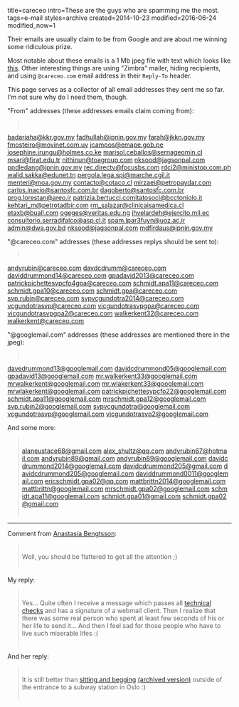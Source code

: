 title=careceo
intro=These are the guys who are spamming me the most.
tags=e-mail
styles=archive
created=2014-10-23
modified=2016-06-24
modified_now=1


Their emails are usually claim to be from Google and are about me winning some ridiculous prize.

Most notable about these emails is a 1 Mb jpeg file with text which looks like [this](careceo.jpg).
Other interesting things are
using "Zimbra" mailer,
hiding recipients,
and using `@careceo.com` email address in their `Reply-To` header.

This page serves as a collector of all email addresses they sent me so far.
I'm not sure why do I need them, though.


<div>
<style>
blockquote {word-break: break-all; padding: 0.5em}
#comments ~ blockquote {word-break: normal}
.content {margin-bottom: 24px}
</style>
</div>

"From" addresses (these addresses emails claim coming from):

> 
badariaha@kkr.gov.my
fadhullah@jpnin.gov.my
farah@jkkn.gov.my
fmosteiro@movinet.com.uy
jcampos@emape.gob.pe
josephine.irungu@holmes.co.ke
marisol.ceballos@sernageomin.cl
msari@firat.edu.tr
nithinun@toagroup.com
nksood@jagsonpal.com
ppdledang@jpnin.gov.my
rec.directv@focusbs.com
rdci2@ministop.com.ph
walid.sakka@edunet.tn
pergola.lega.spi@marche.cgil.it
menteri@moa.gov.my
contacto@cotaco.cl
mirzaei@petropaydar.com
carlos.inacio@santosfc.com.br
dagoberto@santosfc.com.br
prog.lorestan@areo.ir
patrizia.bertucci.comitatosoci@bcctoniolo.it
kehtari_m@petrotadbir.com
rm_salazar@clinicaisamedica.cl
etaxb@buall.com
ogeges@veritas.edu.ng
jhvelardeh@ejercito.mil.ec
consultorio.serradifalco@asp.cl.it
spam.lpar3fuyn@uoz.ac.ir
admin@dwa.gov.bd
nksood@jagsonpal.com
mdfirdaus@jpnin.gov.my

"@careceo.com" addresses (these addresses replys should be sent to):

> 
andyrubin@careceo.com
davdcdrumm@careceo.com
daviddrummond14@careceo.com
gpadavid2013@careceo.com
patrickpichettesvpcfo4gpa@careceo.com
schmidt.apa11@careceo.com
schmidt.gpa10@careceo.com
schmidt.gpa@careceo.com
svp.rubin@careceo.com
svpvcgundotra2014@careceo.com
vcgundotrasvp@careceo.com
vicgundotrasvpgpa@careceo.com
vicgundotrasvpgpa2@careceo.com
walkerkent32@careceo.com
walkerkent@careceo.com

"@googlemail.com" addresses (these addresses are mentioned there in the jpeg):

> 
davedrummond13@googlemail.com
davidcdrummond05@googlemail.com
gpadavid13@googlemail.com
mr.walkerkent33@googlemail.com
mrwalkerkent@googlemail.com
mr.wlakerkent33@googlemail.com
mrwlakerkent@googlemail.com
patrickpichettesvpcfo22@googlemail.com
schmidt.apa11@googlemail.com
mrschmidt.gpa12@googlemail.com
svp.rubin2@googlemail.com
svpvcgundotra@googlemail.com
vcgundotrasvp@googlemail.com
vicgundotrasvp2@googlemail.com

And some more:

> alaneustace68@gmail.com
alex_shultz@qq.com
andyrubin67@hotmail.com
andyrubin89@gmail.com
andyrubin89@googlemail.com
davidcdrummond2014@googlemail.com
davidcdrummond205@gmail.com
davidcdrummond205@googlemail.com
daviddrummond0011@googlemail.com
ericschmidt.gpa02@qq.com
mattbrittn2014@googlemail.com
mattbrittn@googlemail.com
mrschmidt.gpa02@googlemail.com
schmidt.apa11@googlemail.com
schmidt.gpa01@gmail.com
schmidt.gpa02@gmail.com


<hr id="comments">

Comment from [Anastasia Bengtsson](http://anastasia.bengtssons.info):
> Well, you should be flattered to get all the attention ;)

My reply:
> Yes... Quite often I receive a message which passes all [technical checks](sendmail-dkim.html) and has a signature of a webmail client.
> Then I realize that there was some real person who spent at least few seconds of his or her life to send it...
> And then I feel sad for those people who have to live such miserable lifes :(

And her reply:
> It is still better than [sitting and begging](https://www.flickr.com/photos/7793983@N08/12114856093)
[(archived version)](http://archive.is/tsha4)
outside of the entrance to a  subway station in Oslo :)
